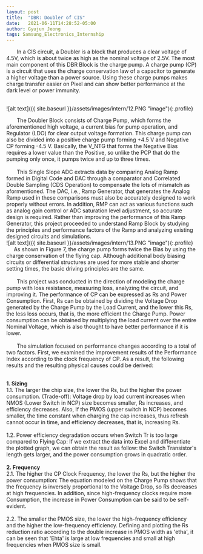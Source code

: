 ```yaml
---
layout: post
title:  "DBR: Doubler of CIS"
date:   2021-06-11T14:28:52-05:00
author: Gyujun Jeong
tags: Samsung_Electronics_Internship
---
```

&nbsp; &nbsp; &nbsp; &nbsp;In a CIS circuit, a Doubler is a block that produces a clear voltage of 4.5V, which is about twice as high as the nominal voltage of 2.5V. The most main component of this DBR Block is the charge pump. A charge pump (CP) is a circuit that uses the charge conservation law of a capacitor to generate a higher voltage than a power source. Using these charge pumps makes charge transfer easier on Pixel and can show better performance at the dark level or power immunity.
<br><br>

![alt text]({{ site.baseurl }}/assets/images/intern/12.PNG "image"){:.profile}

&nbsp; &nbsp; &nbsp; &nbsp;The Doubler Block consists of Charge Pump, which forms the aforementioned high voltage, a current bias for pump operation, and Regulator (LDO) for clear output voltage formation. This charge pump can also be divided into a positive charge pump forming +4.5 V and Negative CP forming -4.5 V. Basically, the V_NTG that forms the Negative Bias requires a lower value than the Positive, so unlike the PCP that do the pumping only once, it pumps twice and up to three times.
<br><br>
&nbsp; &nbsp; &nbsp; &nbsp;This Single Slope ADC extracts data by comparing Analog Ramp formed in Digital Code and DAC through a comparator and Correlated Double Sampling (CDS Operation) to compensate the lots of mismatch as aformentioned. The DAC, i.e., Ramp Generator, that generates the Analog Ramp used in these comparisons must also be accurately designed to work properly without errors. In addition, RMP can act as various functions such as analog gain control or ADC saturation level adjustment, so accurate design is required. Rather than improving the performance of this Ramp Generator, this project proceeded to understand Ramp Block by studying the principles and performance factors of the Ramp and analyzing existing designed circuits and simulations.
<br>
![alt text]({{ site.baseurl }}/assets/images/intern/13.PNG "image"){:.profile}
&nbsp; &nbsp; &nbsp; &nbsp;As shown in Figure 7, the charge pump forms twice the Bias by using the charge conservation of the flying cap. Although additional body biasing circuits or differential structures are used for more stable and shorter setting times, the basic driving principles are the same.<br>
<br>
&nbsp; &nbsp; &nbsp; &nbsp;This project was conducted in the direction of modeling the charge pump with loss resistance, measuring loss, analyzing the circuit, and improving it. The performance of CP can be expressed as Rs and Power Consumption. First, Rs can be obtained by dividing the Voltage Drop generated by the Charge Pump by the Load Current, and the lower this Rs, the less loss occurs, that is, the more efficient the Charge Pump. Power consumption can be obtained by multiplying the load current over the entire Nominal Voltage, which is also thought to have better performance if it is lower.<br>
<br>
&nbsp; &nbsp; &nbsp; &nbsp;The simulation focused on performance changes according to a total of two factors. First, we examined the improvement results of the Performance Index according to the clock frequency of CP. As a result, the following results and the resulting physical causes could be derived:<br>

<br>
<b>1. Sizing</b><br>
1.1. The larger the chip size, the lower the Rs, but the higher the power consumption. (Trade-off): Voltage drop by load current increases when NMOS (Lower Switch in NCP) size becomes smaller, Rs increases, and efficiency decreases. Also, If the PMOS (upper switch in NCP) becomes smaller, the time constant when charging the cap increases, thus refresh cannot occur in time, and efficiency decreases, that is, increasing Rs.<br>
<br>
1.2. Power efficiency degradation occurs when Switch Tr is too large compared to Flying Cap: If we extract the data into Excel and differentiate the plotted graph, we can obtain the result as follow: the Switch Transistor's length gets larger, and the power consumption grows in quadratic order.<br>
<br>
<b>2. Frequency</b><br>
2.1. The higher the CP Clock Frequency, the lower the Rs, but the higher the power consumption: The equation modeled on the Charge Pump shows that the frequency is inversely proportional to the Voltage Drop, so Rs decreases at high frequencies. In addition, since high-frequency clocks require more Consumption, the increase in Power Consumption can be said to be self-evident.<br><br>
2.2. The smaller the PMOS size, the lower the high-frequency efficiency and the higher the low-frequency efficiency.
Defining and plotting the Rs reduction ratio according to the double increase in PMOS width as 'etha', it can be seen that 'Ehta' is large at low frequencies and small at high frequencies when PMOS size is small.
